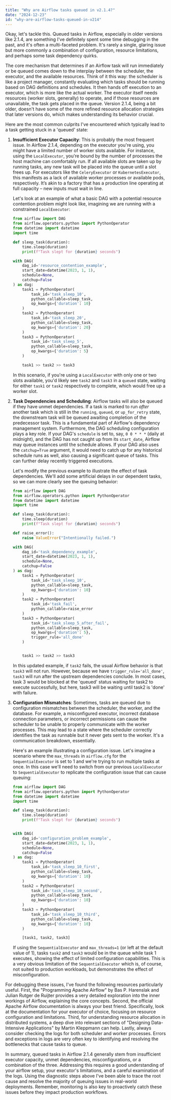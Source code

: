 ```yaml
---
title: "Why are Airflow tasks queued in v2.1.4?"
date: "2024-12-23"
id: "why-are-airflow-tasks-queued-in-v214"
---
```


Okay, let's tackle this. Queued tasks in Airflow, especially in older versions like 2.1.4, are something I've definitely spent some time debugging in the past, and it's often a multi-faceted problem. It's rarely a single, glaring issue but more commonly a combination of configuration, resource limitations, and perhaps some task dependency quirks.

The core mechanism that determines if an Airflow task will run immediately or be queued comes down to the interplay between the scheduler, the executor, and the available resources. Think of it this way: the scheduler is like a project manager, constantly evaluating which tasks should be running based on DAG definitions and schedules. It then hands off execution to an executor, which is more like the actual worker. The executor itself needs resources (worker slots, generally) to operate, and if those resources are unavailable, the task gets placed in the queue. Version 2.1.4, being a bit older, doesn't have some of the more refined resource allocation strategies that later versions do, which makes understanding its behavior crucial.

Here are the most common culprits I've encountered which typically lead to a task getting stuck in a 'queued' state:

1.  **Insufficient Executor Capacity**: This is probably the most frequent issue. In Airflow 2.1.4, depending on the executor you're using, you might have a limited number of worker slots available. For instance, using the `LocalExecutor`, you're bound by the number of processes the host machine can comfortably run. If all available slots are taken up by running tasks, any new task will be placed into the queue until a slot frees up. For executors like the `CeleryExecutor` or `KubernetesExecutor`, this manifests as a lack of available worker processes or available pods, respectively. It’s akin to a factory that has a production line operating at full capacity – new inputs must wait in line.

    Let's look at an example of what a basic DAG with a potential resource contention problem might look like, imagining we are running with a constrained `LocalExecutor`:

    ```python
    from airflow import DAG
    from airflow.operators.python import PythonOperator
    from datetime import datetime
    import time

    def sleep_task(duration):
        time.sleep(duration)
        print(f"Task slept for {duration} seconds")

    with DAG(
        dag_id='resource_contention_example',
        start_date=datetime(2023, 1, 1),
        schedule=None,
        catchup=False
    ) as dag:
        task1 = PythonOperator(
            task_id='task_sleep_10',
            python_callable=sleep_task,
            op_kwargs={'duration': 10}
        )
        task2 = PythonOperator(
            task_id='task_sleep_20',
            python_callable=sleep_task,
            op_kwargs={'duration': 20}
        )
        task3 = PythonOperator(
            task_id='task_sleep_5',
            python_callable=sleep_task,
            op_kwargs={'duration': 5}
        )

        task1 >> task2 >> task3
    ```

    In this scenario, if you're using a `LocalExecutor` with only one or two slots available, you'd likely see `task2` and `task3` in a `queued` state, waiting for either `task1` or `task2` respectively to complete, which would free up a worker slot.

2.  **Task Dependencies and Scheduling**: Airflow tasks will also be queued if they have unmet dependencies. If a task is marked to run *after* another task which is still in the `running`, `queued`, or `up_for_retry` state, the downstream task will be queued awaiting completion of the predecessor task. This is a fundamental part of Airflow's dependency management system. Furthermore, the DAG scheduling configuration plays a key role. If your DAG's `schedule` is set to, say, `0 0 * * *` (daily at midnight), and the DAG has not caught up from its `start_date`, Airflow may queue instances until the schedule allows. If your DAG also uses the `catchup=True` argument, it would need to catch up for any historical schedule runs as well, also causing a significant queue of tasks. This can further delay recently triggered executions.

    Let's modify the previous example to illustrate the effect of task dependencies. We'll add some artificial delays in our dependent tasks, so we can more clearly see the queuing behavior:

    ```python
    from airflow import DAG
    from airflow.operators.python import PythonOperator
    from datetime import datetime
    import time

    def sleep_task(duration):
        time.sleep(duration)
        print(f"Task slept for {duration} seconds")

    def raise_error():
        raise ValueError("Intentionally failed.")

    with DAG(
        dag_id='task_dependency_example',
        start_date=datetime(2023, 1, 1),
        schedule=None,
        catchup=False
    ) as dag:
        task1 = PythonOperator(
            task_id='task_sleep_10',
            python_callable=sleep_task,
            op_kwargs={'duration': 10}
        )
        task2 = PythonOperator(
            task_id='task_fail',
            python_callable=raise_error
        )
        task3 = PythonOperator(
            task_id='task_sleep_5_after_fail',
            python_callable=sleep_task,
            op_kwargs={'duration': 5},
            trigger_rule='all_done'
        )


        task1 >> task2 >> task3
    ```

    In this updated example, if `task2` fails, the usual Airflow behavior is that `task3` will not run. However, because we have `trigger_rule='all_done'`, `task3` will run after the upstream dependencies conclude. In most cases, task 3 would be blocked at the 'queued' status waiting for task2 to execute successfully, but here, task3 will be waiting until task2 is 'done' with failure.

3.  **Configuration Mismatches**: Sometimes, tasks are queued due to configuration mismatches between the scheduler, the worker, and the database. For example, a misconfigured executor, incorrect database connection parameters, or incorrect permissions can cause the scheduler to be unable to properly communicate with the worker processes. This may lead to a state where the scheduler correctly identifies the task as runnable but it never gets sent to the worker. It's a communication breakdown, essentially.

    Here's an example illustrating a configuration issue. Let's imagine a scenario where the `max_threads` in `airflow.cfg` for the `SequentialExecutor` is set to 1 and we're trying to run multiple tasks at once. In this case we'll need to switch from our previous `LocalExecutor` to `SequentialExecutor` to replicate the configuration issue that can cause queuing:

    ```python
    from airflow import DAG
    from airflow.operators.python import PythonOperator
    from datetime import datetime
    import time

    def sleep_task(duration):
        time.sleep(duration)
        print(f"Task slept for {duration} seconds")


    with DAG(
        dag_id='configuration_problem_example',
        start_date=datetime(2023, 1, 1),
        schedule=None,
        catchup=False
    ) as dag:
        task1 = PythonOperator(
            task_id='task_sleep_10_first',
            python_callable=sleep_task,
            op_kwargs={'duration': 10}
        )
        task2 = PythonOperator(
            task_id='task_sleep_10_second',
            python_callable=sleep_task,
            op_kwargs={'duration': 10}
        )
        task3 = PythonOperator(
            task_id='task_sleep_10_third',
            python_callable=sleep_task,
            op_kwargs={'duration': 10}
        )

        [task1, task2, task3]
    ```

    If using the `SequentialExecutor` and `max_threads=1` (or left at the default value of 1), tasks `task2` and `task3` would be in the queue while task 1 executes, showing the effect of limited configuration capabilities. This is a very obvious limitation of the `SequentialExecutor` which is, of course, not suited to production workloads, but demonstrates the effect of misconfiguration.

For debugging these issues, I've found the following resources particularly useful. First, the "Programming Apache Airflow" by Bas P. Harenslak and Julian Rutger de Ruijter provides a very detailed exploration into the inner workings of Airflow, explaining the core concepts. Second, the official Apache Airflow documentation is always your best friend. Specifically, look at the documentation for your executor of choice, focusing on resource configuration and limitations. Third, for understanding resource allocation in distributed systems, a deep dive into relevant sections of "Designing Data-Intensive Applications" by Martin Kleppmann can help. Lastly, always consider checking the logs for both scheduler and worker processes. Errors and exceptions in logs are very often key to identifying and resolving the bottlenecks that cause tasks to queue.

In summary, queued tasks in Airflow 2.1.4 generally stem from insufficient executor capacity, unmet dependencies, misconfigurations, or a combination of the three. Addressing this requires a good understanding of your airflow setup, your executor's limitations, and a careful examination of the logs. Using the diagnostic steps above I've been able to trace the root cause and resolve the majority of queuing issues in real-world deployments. Remember, monitoring is also key to proactively catch these issues before they impact production workflows.
